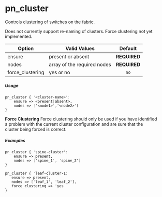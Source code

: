 # pn_cluster

Controls clustering of switches on the fabric.

Does not currently support re-naming of clusters.
Force clustering not yet implemented.

| Option         | Valid Values              | Default      |
|----------------|---------------------------|:------------:|
|ensure          |present or absent          |**REQUIRED**  |
|nodes           |array of the required nodes|**REQUIRED**  |
|force_clustering|yes or no                  | `no`         |

##### Usage
```puppet
pn_cluster { '<cluster-name>':
	ensure => <present|absent>,
	nodes => ['<node1>','<node2>']
}
```
**Force Clustering**
Force clustering should only be used if you have identified a problem with the current cluster configuration and are sure that the cluster being forced is correct.
##### Examples
```puppet
pn_cluster { 'spine-cluster':
    ensure => present,
    nodes => ['spine_1', 'spine_2']
}
```

```puppet
pn_cluster { 'leaf-cluster-1:
   ensure => present,
   nodes => ['leaf_1', 'leaf_2'],
   force_clustering => 'yes
}
```